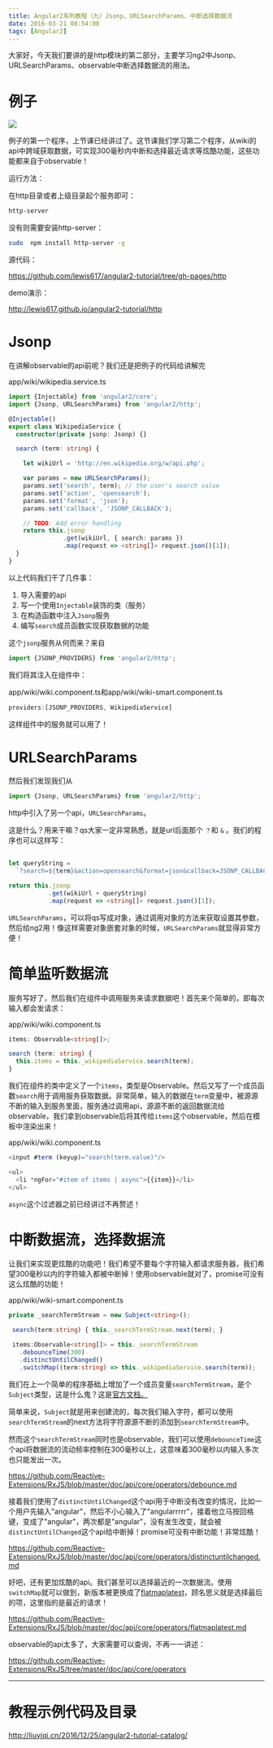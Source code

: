 ```yaml
---
title: Angular2系列教程（九）Jsonp、URLSearchParams、中断选择数据流
date: 2016-03-21 08:54:00
tags: [Angular2]
---
```


大家好，今天我们要讲的是http模块的第二部分，主要学习ng2中Jsonp、URLSearchParams、observable中断选择数据流的用法。

<!--more-->

# 例子

![](https://ws1.sinaimg.cn/large/83900b4egw1f9xkroozusj20hl0mwgo5.jpg)

例子的第一个程序，上节课已经讲过了。这节课我们学习第二个程序，从wiki的api中跨域获取数据，可实现300毫秒内中断和选择最近请求等炫酷功能，这些功能都来自于observable！

运行方法：

在http目录或者上级目录起个服务即可：

```sh
http-server
```

没有则需要安装http-server：

```sh
sudo  npm install http-server -g
```

源代码：

https://github.com/lewis617/angular2-tutorial/tree/gh-pages/http

demo演示：

http://lewis617.github.io/angular2-tutorial/http

# Jsonp

在讲解observable的api前呢？我们还是把例子的代码给讲解完

app/wiki/wikipedia.service.ts

```ts
import {Injectable} from 'angular2/core';
import {Jsonp, URLSearchParams} from 'angular2/http';

@Injectable()
export class WikipediaService {
  constructor(private jsonp: Jsonp) {}

  search (term: string) {

    let wikiUrl = 'http://en.wikipedia.org/w/api.php';

    var params = new URLSearchParams();
    params.set('search', term); // the user's search value
    params.set('action', 'opensearch');
    params.set('format', 'json');
    params.set('callback', 'JSONP_CALLBACK');

    // TODO: Add error handling
    return this.jsonp
               .get(wikiUrl, { search: params })
               .map(request => <string[]> request.json()[1]);
  }
}
```

以上代码我们干了几件事：

  1. 导入需要的api
  2. 写一个使用`Injectable`装饰的类（服务）
  3. 在构造函数中注入`Jsonp`服务
  4. 编写`search`成员函数实现获取数据的功能

这个`jsonp`服务从何而来？来自

```ts
import {JSONP_PROVIDERS} from 'angular2/http';
```
我们将其注入在组件中：

app/wiki/wiki.component.ts和app/wiki/wiki-smart.component.ts

```ts
providers:[JSONP_PROVIDERS, WikipediaService]
```

这样组件中的服务就可以用了！

# URLSearchParams

然后我们发现我们从

```ts
import {Jsonp, URLSearchParams} from 'angular2/http';
```

http中引入了另一个api，`URLSearchParams`。

这是什么？用来干嘛？qs大家一定非常熟悉，就是url后面那个 `？`和 `&` 。我们的程序也可以这样写：

```ts
    
let queryString =
  `?search=${term}&action=opensearch&format=json&callback=JSONP_CALLBACK`

return this.jsonp
           .get(wikiUrl + queryString)
           .map(request => <string[]> request.json()[1]);
```

`URLSearchParams`，可以将qs写成对象，通过调用对象的方法来获取设置其参数，然后给ng2用！像这样需要对象嵌套对象的时候，`URLSearchParams`就显得非常方便！

# 简单监听数据流

服务写好了，然后我们在组件中调用服务来请求数据吧！首先来个简单的，即每次输入都会发请求：

app/wiki/wiki.component.ts

```ts
items: Observable<string[]>;

search (term: string) {
  this.items = this._wikipediaService.search(term);
}

```

我们在组件的类中定义了一个`items`，类型是Observable。然后又写了一个成员函数`search`用于调用服务获取数据。非常简单，输入的数据在`term`变量中，被源源不断的输入到服务里面，服务通过调用api，源源不断的返回数据流给observable，我们拿到observable后将其传给`items`这个observable，然后在模板中渲染出来！

app/wiki/wiki.component.ts

```ts
<input #term (keyup)="search(term.value)"/>

<ul>
  <li *ngFor="#item of items | async">{{item}}</li>
</ul>
```

`async`这个过滤器之前已经讲过不再赘述！

# 中断数据流，选择数据流

让我们来实现更炫酷的功能吧！我们希望不要每个字符输入都请求服务器，我们希望300毫秒以内的字符输入都被中断掉！使用observable就对了，promise可没有这么炫酷的功能！

app/wiki/wiki-smart.component.ts

```ts    
private _searchTermStream = new Subject<string>();

 search(term:string) { this._searchTermStream.next(term); }

 items:Observable<string[]> = this._searchTermStream
   .debounceTime(300)
   .distinctUntilChanged()
   .switchMap((term:string) => this._wikipediaService.search(term));
```

我们在上一个简单的程序基础上增加了一个成员变量`searchTermStream`，是个`Subject`类型，这是什么鬼？这是[官方文档。](https://github.com/Reactive-Extensions/RxJS/blob/master/doc/gettingstarted/subjects.md)

简单来说，`Subject`就是用来创建流的，每次我们输入字符，都可以使用`searchTermStream`的next方法将字符源源不断的添加到`searchTermStream`中。

然而这个`searchTermStream`同时也是observable，我们可以使用`debounceTime`这个api将数据流的流动频率控制在300毫秒以上，这意味着300毫秒以内输入多次也只能发出一次。

<https://github.com/Reactive-Extensions/RxJS/blob/master/doc/api/core/operators/debounce.md>

接着我们使用了`distinctUntilChanged`这个api用于中断没有改变的情况，比如一个用户先输入"angular"，然后不小心输入了"angularrrrr"，接着他立马按回格键，变成了"angular"，两次都是"angular"，没有发生改变，就会被`distinctUntilChanged`这个api给中断掉！promise可没有中断功能！非常炫酷！

https://github.com/Reactive-Extensions/RxJS/blob/master/doc/api/core/operators/distinctuntilchanged.md

好吧，还有更加炫酷的api。我们甚至可以选择最近的一次数据流。使用`switchMap`就可以做到，新版本被更换成了[flatmaplatest](https://github.com/Reactive-Extensions/RxJS/blob/master/doc/api/core/operators/flatmaplatest.md)，顾名思义就是选择最后的项，这里指的是最近的请求！

https://github.com/Reactive-Extensions/RxJS/blob/master/doc/api/core/operators/flatmaplatest.md

observable的api太多了，大家需要可以查询，不再一一讲述：

https://github.com/Reactive-Extensions/RxJS/tree/master/doc/api/core/operators

* * *

# 教程示例代码及目录

<http://liuyiqi.cn/2016/12/25/angular2-tutorial-catalog/>

